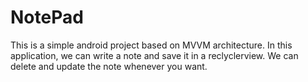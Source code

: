 # NotePad

This is a simple android project based on MVVM architecture. In this application, we can write a note and save it in a reclyclerview. We can delete and update the note whenever you want.
